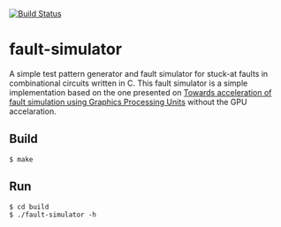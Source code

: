 [![Build Status](https://travis-ci.com/kalexio/fault-simulator.svg?branch=master)](https://travis-ci.com/kalexio/fault-simulator)
# fault-simulator
A simple test pattern generator and fault simulator for stuck-at faults in combinational circuits written in C. This fault simulator is a simple implementation based on the  one presented on [Towards acceleration of fault simulation using Graphics Processing Units](https://ieeexplore.ieee.org/abstract/document/4555933) without the GPU accelaration.

## Build
```
$ make
```
## Run
```
$ cd build
$ ./fault-simulator -h
```
